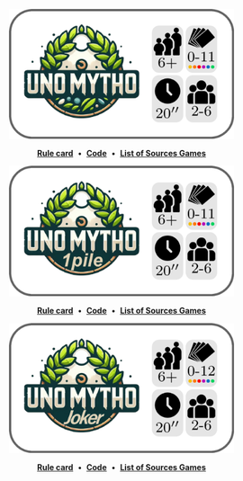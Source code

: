 <a name="unomytho"></a>
<p align="center">
  <img src="https://github.com/Polyhedr/Sources/blob/english/rules/Unomytho/Unomytho/rule_top.png" width="400px">
     <p align="center">
      <a href="https://github.com/Polyhedr/Sources/blob/english/rules/Unomytho/Unomytho/rule.pdf"><strong>Rule card</strong></a>
      &nbsp;•&nbsp;
      <a href="https://github.com/Polyhedr/Sources/blob/english/rules/Unomytho/Unomytho/rule.tex"><strong>Code</strong></a>
      &nbsp;•&nbsp;
      <a href="https://github.com/Polyhedr/Sources/tree/english?tab=readme-ov-file#sources-games-"><strong>List of Sources Games</strong></a>
     </p>
</p>



<a name="unomytho-1pile"></a>
<p align="center">
  <img src="https://github.com/Polyhedr/Sources/blob/english/rules/Unomytho/Unomytho_1pile/rule_top.png" width="400px">
     <p align="center">
      <a href="https://github.com/Polyhedr/Sources/blob/english/rules/Unomytho/Unomytho_1pile/rule.pdf"><strong>Rule card</strong></a>
      &nbsp;•&nbsp;
      <a href="https://github.com/Polyhedr/Sources/blob/english/rules/Unomytho/Unomytho_1pile/rule.tex"><strong>Code</strong></a>
      &nbsp;•&nbsp;
      <a href="https://github.com/Polyhedr/Sources/tree/english?tab=readme-ov-file#sources-games-"><strong>List of Sources Games</strong></a>
     </p>
</p>


<a name="unomytho-joker"></a>
<p align="center">
  <img src="https://github.com/Polyhedr/Sources/blob/english/rules/Unomytho/Unomytho_joker/rule_top.png" width="400px">
     <p align="center">
      <a href="https://github.com/Polyhedr/Sources/blob/english/rules/Unomytho/Unomytho_joker/rule.pdf"><strong>Rule card</strong></a>
      &nbsp;•&nbsp;
      <a href="https://github.com/Polyhedr/Sources/blob/english/rules/Unomytho/Unomytho_joker/rule.tex"><strong>Code</strong></a>
      &nbsp;•&nbsp;
      <a href="https://github.com/Polyhedr/Sources/tree/english?tab=readme-ov-file#sources-games-"><strong>List of Sources Games</strong></a>
     </p>
</p>
